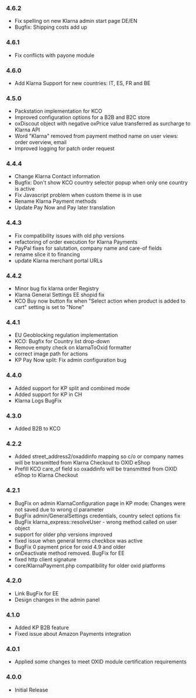 ### 4.6.2
* Fix spelling on new Klarna admin start page DE/EN
* Bugfix: Shipping costs add up

### 4.6.1
* Fix conflicts with payone module

### 4.6.0
* Add Klarna Support for new countries: IT, ES, FR and BE

### 4.5.0
* Packstation implementation for KCO
* Improved configuration options for a B2B and B2C store
* oxDiscout object with negative oxPrice value transferred as surcharge to Klarna API
* Word "Klarna" removed from payment method name on user views: order overview, email
* Improved logging for patch order request

### 4.4.4
* Change Klarna Contact information
* Bugfix: Don't show KCO country selector popup when only one country is active
* Fix Javascript problem when custom theme is in use
* Rename Klarna Payment methods
* Update Pay Now and Pay later translation

### 4.4.3
* Fix compatibility issues with old php versions
* refactoring of order execution for Klarna Payments
* PayPal fixes for salutation, company name and care-of fields
* rename slice it to financing
* update Klarna merchant portal URLs

### 4.4.2
* Minor bug fix klarna order Registry
* Klarna General Settings EE shopid fix
* KCO Buy now button fix when "Select action when product is added to cart" setting is set to "None"

### 4.4.1
* EU Geoblocking regulation implementation
* KCO: Bugfix for Country list drop-down
* Remove empty check on klarnaToOxid formatter
* correct image path for actions
* KP Pay Now split: Fix admin configuration bug

### 4.4.0
* Added support for KP split and combined mode
* Added support for KP in CH
* Klarna Logs BugFix

### 4.3.0
* Added B2B to KCO

### 4.2.2
* Added street_address2/oxaddinfo mapping so c/o or company names will be transmitted from Klarna Checkout to OXID eShop
* Prefill KCO care_of field so oxaddinfo will be transmitted from OXID eShop to Klarna Checkout

### 4.2.1
* BugFix on admin KlarnaConfiguration page in KP mode: Changes were not saved due to wrong cl parameter
* BugFix admin/GeneralSettings credentials, country select options fix
* BugFix klarna_express::resolveUser - wrong method called on user object
* support for older php versions improved
* fixed issue when general terms checkbox was active
* BugFix 0 payment price for oxid 4.9 and older
* onDeactivate method removed. BugFix for EE
* fixed http client signature
* core/KlarnaPayment.php compatibility for older oxid platforms

### 4.2.0
* Link BugFix for EE
* Design changes in the admin panel

### 4.1.0
* Added KP B2B feature
* Fixed issue about Amazon Payments integration

### 4.0.1
* Applied some changes to meet OXID module certification requirements

### 4.0.0
* Initial Release
